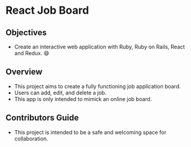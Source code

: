 # React Job Board

## Objectives
- Create an interactive web application with Ruby, Ruby on Rails, React and Redux. :smile:

## Overview
- This project aims to create a fully functioning job application board.
- Users can add, edit, and delete a job.
- This app is only intended to mimick an online job board.

## Contributors Guide
- This project is intended to be a safe and welcoming space for collaboration.

